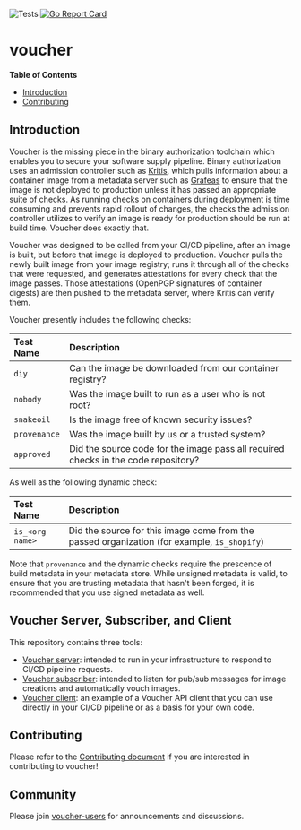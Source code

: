 ![Tests](https://github.com/grafeas/voucher/workflows/Test/badge.svg)
[![Go Report Card](https://goreportcard.com/badge/github.com/grafeas/voucher)](https://goreportcard.com/report/github.com/grafeas/voucher)

# voucher

**Table of Contents**

- [Introduction](#introduction)
- [Contributing](#contributing)

## Introduction

Voucher is the missing piece in the binary authorization toolchain which enables you to secure your software supply pipeline. Binary authorization uses an admission controller such as [Kritis](https://github.com/grafeas/kritis), which pulls information about a container image from a metadata server such as [Grafeas](https://grafeas.io/) to ensure that the image is not deployed to production unless it has passed an appropriate suite of checks. As running checks on containers during deployment is time consuming and prevents rapid rollout of changes, the checks the admission controller utilizes to verify an image is ready for production should be run at build time. Voucher does exactly that.

Voucher was designed to be called from your CI/CD pipeline, after an image is built, but before that image is deployed to production. Voucher pulls the newly built image from your image registry; runs it through all of the checks that were requested, and generates attestations for every check that the image passes. Those attestations (OpenPGP signatures of container digests) are then pushed to the metadata server, where Kritis can verify them.

Voucher presently includes the following checks:

| Test Name    | Description                                                                        |
| :--------    | :--------------------------------------------------------------------------------- |
| `diy`        | Can the image be downloaded from our container registry?                           |
| `nobody`     | Was the image built to run as a user who is not root?                              |
| `snakeoil`   | Is the image free of known security issues?                                        |
| `provenance` | Was the image built by us or a trusted system?                                     |
| `approved`   | Did the source code for the image pass all required checks in the code repository? |

As well as the following dynamic check:

| Test Name       | Description                                               |
| :-------------- | :-------------------------------------------------------- |
| `is_<org name>` | Did the source for this image come from the passed organization (for example, `is_shopify`) |

Note that `provenance` and the dynamic checks require the prescence of build metadata in your metadata store. While unsigned metadata is valid, to ensure that you are trusting metadata that hasn't been forged, it is recommended that you use signed metadata as well.

## Voucher Server, Subscriber, and Client

This repository contains three tools:
- [Voucher server](cmd/voucher_server/README.md): intended to run in your infrastructure to respond to CI/CD pipeline requests.
- [Voucher subscriber](cmd/voucher_subscriber/README.md): intended to listen for pub/sub messages for image creations and automatically vouch images.
- [Voucher client](cmd/voucher_client/README.md): an example of a Voucher API client that you can use directly in your CI/CD pipeline or as a basis for your own code.

## Contributing

Please refer to the [Contributing document](CONTRIBUTING.md) if you are interested in contributing to voucher!

## Community

Please join [voucher-users](https://groups.google.com/g/voucher-users) for announcements and discussions.
